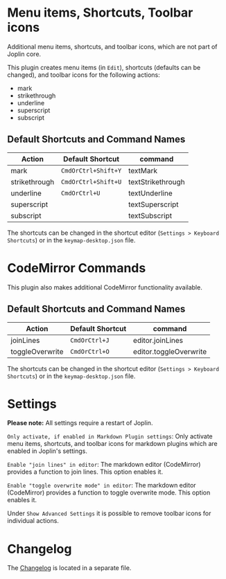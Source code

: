 # Menu items, Shortcuts, Toolbar icons

Additional menu items, shortcuts, and toolbar icons, which are not part of Joplin core.

This plugin creates menu items (in `Edit`), shortcuts (defaults can be changed), and toolbar icons for the following actions:

- mark
- strikethrough
- underline
- superscript
- subscript

## Default Shortcuts and Command Names

| Action         | Default Shortcut    | command            |
|----------------|---------------------|--------------------|
| mark           | `CmdOrCtrl+Shift+Y` | textMark           |
| strikethrough  | `CmdOrCtrl+Shift+U` | textStrikethrough  |
| underline      | `CmdOrCtrl+U`       | textUnderline      |
| superscript    |                     | textSuperscript    |
| subscript      |                     | textSubscript      |

The shortcuts can be changed in the shortcut editor (`Settings > Keyboard Shortcuts`) or in the `keymap-desktop.json` file.

# CodeMirror Commands

This plugin also makes additional CodeMirror functionality available.

## Default Shortcuts and Command Names

| Action          | Default Shortcut    | command                 |
|-----------------|---------------------|-------------------------|
| joinLines       | `CmdOrCtrl+J`       | editor.joinLines        |
| toggleOverwrite | `CmdOrCtrl+O`       | editor.toggleOverwrite  |

The shortcuts can be changed in the shortcut editor (`Settings > Keyboard Shortcuts`) or in the `keymap-desktop.json` file.

# Settings

**Please note:** All settings require a restart of Joplin.

`Only activate, if enabled in Markdown Plugin settings`: Only activate menu items, shortcuts, and toolbar icons for markdown plugins which are enabled in Joplin's settings.

`Enable "join lines" in editor`:  The markdown editor (CodeMirror) provides a function to join lines. This option enables it.

`Enable "toggle overwrite mode" in editor`: The markdown editor (CodeMirror) provides a function to toggle overwrite mode. This option enables it.

Under `Show Advanced Settings` it is possible to remove toolbar icons for individual actions.

# Changelog

The [Changelog](https://github.com/tessus/joplin-plugin-menu-shortcut-toolbar/blob/master/Changelog.md) is located in a separate file.
